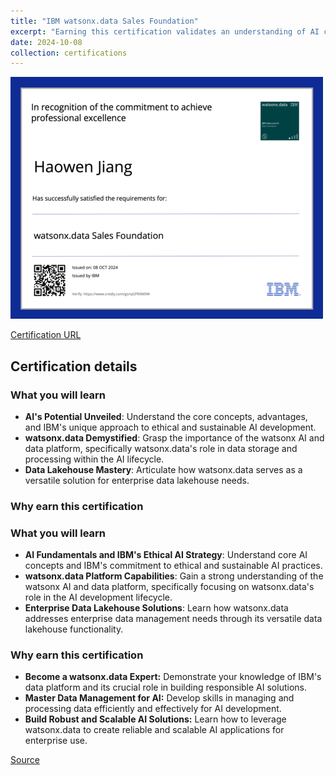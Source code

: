 ```yaml
---
title: "IBM watsonx.data Sales Foundation"
excerpt: "Earning this certification validates an understanding of AI concepts, IBM's AI strategy, the watsonx platform, and watsonx.data's role in AI development and enterprise data management.<br/><img src='/images/ibm-watsonx-data-sales-foundation.png'>"
date: 2024-10-08
collection: certifications
---
```


![](/images/ibm-watsonx-data-sales-foundation.png)

[Certification URL](https://www.credly.com/badges/8dc5bf09-0be2-468f-88dd-07bf3a5e2a93/public_url)

## Certification details

### What you will learn

- **AI's Potential Unveiled**: Understand the core concepts, advantages, and IBM's unique approach to ethical and sustainable AI development.
- **watsonx.data Demystified**: Grasp the importance of the watsonx AI and data platform, specifically watsonx.data's role in data storage and processing within the AI lifecycle.
- **Data Lakehouse Mastery**: Articulate how watsonx.data serves as a versatile solution for enterprise data lakehouse needs.


### Why earn this certification

### What you will learn

- **AI Fundamentals and IBM's Ethical AI Strategy**: Understand core AI concepts and IBM's commitment to ethical and sustainable AI practices.
- **watsonx.data Platform Capabilities**: Gain a strong understanding of the watsonx AI and data platform, specifically focusing on watsonx.data's role in the AI development lifecycle.
- **Enterprise Data Lakehouse Solutions**: Learn how watsonx.data addresses enterprise data management needs through its versatile data lakehouse functionality.

### Why earn this certification

- **Become a watsonx.data Expert:**  Demonstrate your knowledge of IBM's data platform and its crucial role in building responsible AI solutions.
- **Master Data Management for AI:** Develop skills in managing and processing data efficiently and effectively for AI development.
- **Build Robust and Scalable AI Solutions:** Learn how to leverage watsonx.data to create reliable and scalable AI applications for enterprise use.

[Source](https://www.credly.com/badges/8dc5bf09-0be2-468f-88dd-07bf3a5e2a93/public_url)

